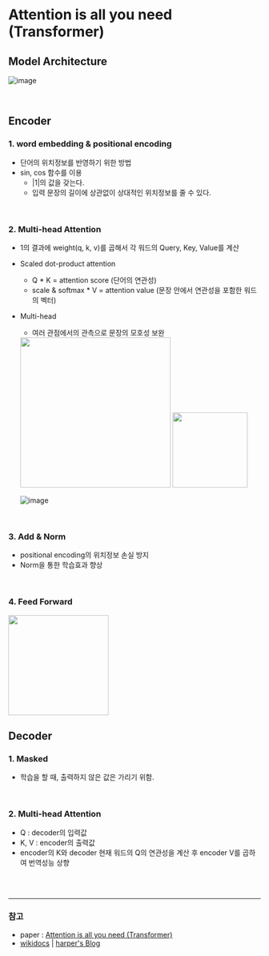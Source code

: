 # Attention is all you need (Transformer)
## Model Architecture
![image](https://user-images.githubusercontent.com/41243762/100835929-bf673580-34b1-11eb-8d45-6a3904b8cbd3.png)

<br>

## Encoder
### 1. word embedding & positional encoding
- 단어의 위치정보를 반영하기 위한 방법
- sin, cos 함수를 이용 
   - |1|의 값을 갖는다.
   - 입력 문장의 길이에 상관없이 상대적인 위치정보를 줄 수 있다.

<br>
   
### 2.  Multi-head Attention
- 1의 결과에 weight(q, k, v)를 곱해서 각 워드의 Query, Key, Value를 계산
- Scaled dot-product attention
   - Q * K = attention score (단어의 연관성)
   - scale & softmax * V = attention value (문장 안에서 연관성을 포함한 워드의 벡터)
- Multi-head
   - 여러 관점에서의 관측으로 문장의 모호성 보완
   
   <img height="300;" src="https://wikidocs.net/images/page/31379/transformer12.PNG">
   
   <img height="150;" src="https://wikidocs.net/images/page/31379/transformer16.PNG">

   ![image](https://user-images.githubusercontent.com/41243762/100832684-afe4ee00-34ab-11eb-88eb-f81792eed60d.png)

<br>
   
### 3. Add & Norm
- positional encoding의 위치정보 손실 방지
- Norm을 통한 학습효과 향상

<br>
   
### 4. Feed Forward

<img height="200;" src="https://wikidocs.net/images/page/31379/positionwiseffnn.PNG">
<br>
   
## Decoder
### 1. Masked
- 학습을 할 때, 출력하지 않은 값은 가리기 위함.

<br>
   
### 2.  Multi-head Attention
- Q : decoder의 입력값
- K, V : encoder의 출력값 
- encoder의 K와 decoder 현재 워드의 Q의 연관성을 계산 후 encoder V를 곱하여 번역성능 상향



<br><br>



---
### 참고
- paper : [Attention is all you need (Transformer)](https://arxiv.org/abs/1706.03762)
- [wikidocs](https://wikidocs.net/31379) | 
   [harper's Blog](https://machinereads.com/2018/09/26/attention-is-all-you-need/) 
